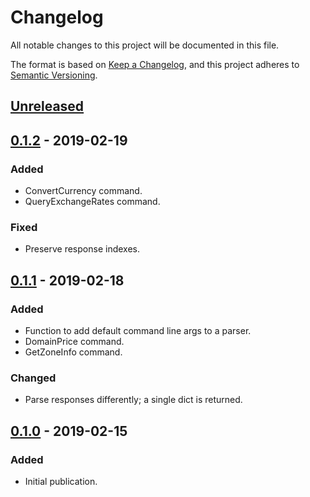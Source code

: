# Changelog
All notable changes to this project will be documented in this file.

The format is based on [Keep a Changelog],
and this project adheres to [Semantic Versioning].

## [Unreleased]

## [0.1.2] - 2019-02-19
### Added
- ConvertCurrency command.
- QueryExchangeRates command.

### Fixed
- Preserve response indexes.

## [0.1.1] - 2019-02-18
### Added
- Function to add default command line args to a parser.
- DomainPrice command.
- GetZoneInfo command.

### Changed
- Parse responses differently; a single dict is returned.

## [0.1.0] - 2019-02-15
### Added
- Initial publication.

[Keep a Changelog]: https://keepachangelog.com/en/1.0.0/
[Semantic Versioning]: https://semver.org/spec/v2.0.0.html
[0.1.2]: https://github.com/Smoose-bv/rrpproxypy/releases/0.1.2
[0.1.1]: https://github.com/Smoose-bv/rrpproxypy/releases/0.1.1
[0.1.0]: https://github.com/Smoose-bv/rrpproxypy/releases/0.1.0
[Unreleased]: https://github.com/Smoose-bv/rrpproxypy
